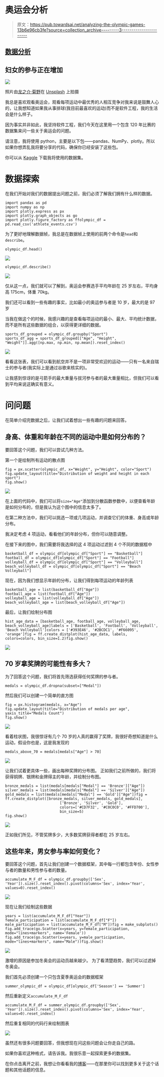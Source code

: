 # 奥运会分析

> 原文：<https://pub.towardsai.net/analyzing-the-olympic-games-13b6e96cb3fe?source=collection_archive---------3----------------------->

## [数据分析](https://towardsai.net/p/category/data-analysis)

## 妇女的参与正在增加

![](img/108e763757eef0eb7cd096b9a0ee9b8b.png)

照片由[龙之介·菊野](https://unsplash.com/@ryunosuke_kikuno?utm_source=medium&utm_medium=referral)在 [Unsplash](https://unsplash.com?utm_source=medium&utm_medium=referral) 上拍摄

我总是喜欢观看奥运会，观看每项运动中最优秀的人相互竞争对我来说是鼓舞人心的，让我想知道如果我从事排球(我目前最喜欢的运动)而不是软件工程，我的生活会是什么样子。

因为事实并非如此，我坚持软件工程，我们今天在这里用一个包含 120 年比赛的数据集来问一些关于奥运会的问题。

请注意，我将使用 python，主要是以下包——pandas、NumPy、plotly。所以如果你想弄乱我将要分享的代码，确保你已经安装了这些包。

你可以从 [Kaggle](https://www.kaggle.com/heesoo37/120-years-of-olympic-history-athletes-and-results) 下载我将使用的数据集。

# 数据探索

在我们开始对我们的数据提出问题之前，我们必须了解我们拥有什么样的数据。

```
import pandas as pd
import numpy as np
import plotly.express as px
import plotly.graph_objects as go
import plotly.figure_factory as ffolympic_df = pd.read_csv('athlete_events.csv')
```

为了更好地理解数据帧，我总是在数据帧上使用的前两个命令是`head`和`describe`。

```
olympic_df.head()
```

![](img/64f073b30994163f8e0971478cb0323b.png)

```
olympic_df.describe()
```

![](img/f9357efbf7aeb0f0c421abf917fae141.png)

仅从这一点，我们就可以了解到，奥运会参赛选手平均年龄在 25 岁左右，平均身高 175cm，体重 70kg。

我们还可以看到一些有趣的事实，比如最小的奥运参与者是 10 岁，最大的是 97 岁

当我在做这个的时候，我感兴趣的是查看每项运动的最小、最大、平均统计数据，而不是所有这些数据的组合，以获得更详细的数据。

```
sports_df_grouped = olympic_df.groupby("Sport")
sports_df_agg = sports_df_grouped[["Age", "Height",
"Weight"]].agg([np.max, np.min, np.mean]).reset_index()
```

![](img/d550032fb8c803d4a5c546257d077fcb.png)

看看这张表，我们可以看到航空并不是一项非常受欢迎的运动——只有一名来自瑞士的参与者(我实际上是通过谷歌来核实的)。

让我感到惊讶的是弓箭手的最大重量与拔河参与者的最大重量相比，但我们可以看到平均来说这确实有意义。

# 问问题

在简单介绍完数据之后，让我们试着想出一些有趣的问题来回答。

## 身高、体重和年龄在不同的运动中是如何分布的？

要回答这个问题，我们可以尝试几种方法。

第一个是绘制所有运动的散点图

```
fig = px.scatter(olympic_df, x="Weight", y="Height", color="Sport")
fig.update_layout(title="Distribution of weight and height in each sport")
fig.show()
```

![](img/b8c775d6adbca5da81edccf943552978.png)

在上面的代码中，我们可以将`size="Age"`添加到分散函数参数中，以便查看年龄是如何分布的，但是我认为这个图中的信息太多了。

在第二种方法中，我们可以挑选一项或几项运动，并调查它们的体重、身高或年龄分布。

我决定考虑 4 项运动，看看他们的年龄分布，但你可以随意调整。

在接下来的图中，我们需要将我选择的这 4 项运动过滤到 4 个不同的数据框中

```
basketball_df = olympic_df[olympic_df["Sport"] == "Basketball"]
football_df = olympic_df[olympic_df["Sport"] == "Football"]
volleyball_df = olympic_df[olympic_df["Sport"] == "Volleyball"]
beach_volleyball_df = olympic_df[olympic_df["Sport"] == "Beach Volleyball"]
```

现在，因为我们想显示年龄的分布，让我们得到每项运动的年龄列表

```
basketball_age = list(basketball_df["Age"])
football_age = list(football_df["Age"])
volleyball_age = list(volleyball_df["Age"])
beach_volleyball_age = list(beach_volleyball_df["Age"])
```

最后，让我们绘制分布图

```
hist_age_data = [basketball_age, football_age, volleyball_age, beach_volleyball_age]labels = ['Basketball', 'Football', 'Volleyball', 'Beach Volleyball']colors = ['#393E46', '#2BCDC1', '#F66095', 'orange']fig = ff.create_distplot(hist_age_data, labels, colors=colors, bin_size=1.2)fig.show()
```

![](img/c5dee4b94b26982f5acedbf2620e905c.png)

## 70 岁拿奖牌的可能性有多大？

为了回答这个问题，我们将首先筛选获得任何奖牌的参与者。

```
medals = olympic_df.dropna(subset=["Medal"])
```

然后我们可以创建一个简单的直方图

```
fig = px.histogram(medals, x="Age")
fig.update_layout(title="Distribution of medals per age", yaxis_title="Medals Count")
fig.show()
```

![](img/416c8be66630d60a997536b3852b3633.png)

看着柱状图，我很惊讶有几个 70 岁的人真的赢得了奖牌，我很好奇想知道是什么运动，假设你也是，这是我发现的

```
medals_above_70 = medals[medals["Age"] > 70]
```

![](img/f73cd2f7e503a87d959a35e344d68d1b.png)

让我们试着更具体一些，画出每种奖牌的分布图。
正如我们之前所做的，我们将获得铜牌、银牌和金牌得主的年龄，并绘制分布图。

```
bronze_medals = list(medals[medals["Medal"] == 'Bronze']["Age"])
silver_medals = list(medals[medals["Medal"] == 'Silver']["Age"])
gold_medals = list(medals[medals["Medal"] == 'Gold']["Age"])fig = ff.create_distplot([bronze_medals, silver_medals, gold_medals],
                         ['Bronze', 'Silver', 'Gold'],
                         colors=['#CD7F32', '#C0C0C0', '#FFD700'],
                         bin_size=5)
fig.show()
```

![](img/9f959d5334e1e370ef7eb58d5e1e4420.png)

正如我们所见，不管奖牌多少，大多数奖牌获得者都在 25 岁左右。

## 这些年来，男女参与率如何变化？

要回答这个问题，首先让我们创建一个数据框架，其中每一行都包含年份、女性参与者的数量和男性参与者的数量。

```
accumulate_M_F_df = olympic_df.groupby(['Sex', 'Year']).size().reset_index().pivot(columns='Sex', index='Year', values=0).reset_index()
```

![](img/be18f3fcf191c62f25e5ba374603c12c.png)

现在让我们绘制这些数据

```
years = list(accumulate_M_F_df["Year"])
female_participation = list(accumulate_M_F_df["F"])
male_participation = list(accumulate_M_F_df["M"])fig = make_subplots()
fig.add_trace(go.Scatter(x=years, y=female_participation, mode="lines+markers", name='Female'))
fig.add_trace(go.Scatter(x=years, y=male_participation, mode="lines+markers", name="Male"))fig.show()
```

![](img/2e57c062bb8f04ac9e56cb8a5f689fe2.png)

激增的原因是参加冬奥会的运动员越来越少。
为了看清楚趋势，我们可以过滤掉冬奥会。

我们首先必须创建一个只包含夏季奥运会的数据框架

```
summer_olympic_df = olympic_df[olympic_df['Season'] == 'Summer']
```

然后重新定义`accumulate_M_F_df`

```
accumulate_M_F_df = summer_olympic_df.groupby(['Sex', 'Year']).size().reset_index().pivot(columns='Sex', index='Year', values=0).reset_index()
```

然后重复相同的代码行来绘制图表

![](img/e1365004ce0ad100869d7b3604567ef0.png)

虽然还有很多问题要回答，但我想现在问这些问题会让你走自己的路。

如果你喜欢这种格式，请告诉我。我很乐意一起探索更多的数据集。

在你点击离开之前，我想让你看看我的[博客](https://codingkaiser.blog/)——在那里你可以找到更多关于这个话题和其他话题的信息。